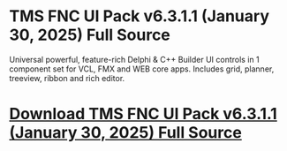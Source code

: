 # TMS FNC UI Pack v6.3.1.1 (January 30, 2025) Full Source

Universal powerful, feature-rich Delphi & C++ Builder UI controls in 1 component set for VCL, FMX and WEB core apps. Includes grid, planner, treeview, ribbon and rich editor.

# [Download TMS FNC UI Pack v6.3.1.1 (January 30, 2025) Full Source](https://developer.team/delphi/35267-tms-fnc-ui-pack-v6311-january-30-2025-full-source.html)
